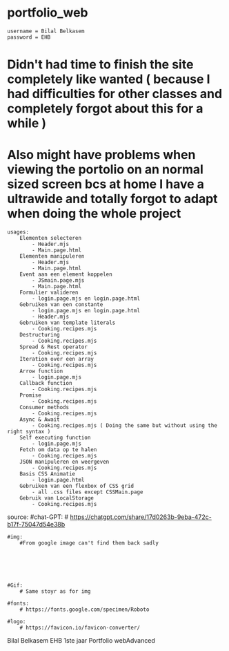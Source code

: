 # portfolio_web
    username = Bilal Belkasem
    password = EHB

# Didn't had time to finish the site completely like wanted ( because I had difficulties for other classes and completely forgot about this for a while ) 
# Also might have problems when viewing the portolio on an normal sized screen bcs at home I have a ultrawide and totally forgot to adapt when doing the whole project

    usages:
        Elementen selecteren
            - Header.mjs
            - Main.page.html
        Elementen manipuleren
            - Header.mjs
            - Main.page.html
        Event aan een element koppelen
            - JSmain.page.mjs
            - Main.page.html
        Formulier valideren
            - login.page.mjs en login.page.html
        Gebruiken van een constante
            - login.page.mjs en login.page.html
            - Header.mjs
        Gebruiken van template literals
            - Cooking.recipes.mjs
        Destructuring
            - Cooking.recipes.mjs
        Spread & Rest operator
            - Cooking.recipes.mjs
        Iteration over een array
            - Cooking.recipes.mjs
        Arrow function
            - login.page.mjs
        Callback function
            - Cooking.recipes.mjs
        Promise
            - Cooking.recipes.mjs
        Consumer methods
            - Cooking.recipes.mjs
        Async & Await
            - Cooking.recipes.mjs ( Doing the same but without using the right syntax ) 
        Self executing function
            - login.page.mjs
        Fetch om data op te halen
            - Cooking.recipes.mjs
        JSON manipuleren en weergeven
            - Cooking.recipes.mjs
        Basis CSS Animatie
            - login.page.html
        Gebruiken van een flexbox of CSS grid
            - all .css files except CSSMain.page
        Gebruik van LocalStorage
            - Cooking.recipes.mjs

source:
    #chat-GPT:
        # https://chatgpt.com/share/17d0263b-9eba-472c-b17f-75047d54e38b
        




    #img:
        #From google image can't find them back sadly
        



        
    
    #Gif:
        # Same stoyr as for img

    #fonts:
        # https://fonts.google.com/specimen/Roboto

    #logo:
        # https://favicon.io/favicon-converter/


    

Bilal Belkasem
EHB 1ste jaar
Portfolio webAdvanced
